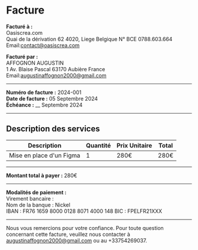 # Facture

**Facturé à :**  
Oasiscrea.com  
Quai de la dérivation 62
4020, Liege Belgique
N° BCE 0788.603.664 
Email:contact@oasiscrea.com  

**Facturé par :**  
AFFOGNON AUGUSTIN  
1 Av. Blaise Pascal
63170 Aubière
France
Email:augustinaffognon2000@gmail.com

---

**Numéro de facture :** 2024-001  
**Date de facture :** 05 Septembre 2024  
**Échéance :** __ Septembre 2024  

---

## Description des services

| Description                          | Quantité | Prix Unitaire | Total  |
|--------------------------------------|----------|---------------|--------|
| Mise en place d'un Figma              | 1        | 280€          | 280€   |

---

**Montant total à payer :** 280€  

---

**Modalités de paiement :**  
Virement bancaire :  
Nom de la banque : Nickel  
IBAN : FR76 1659 8000 0128 8071 4000 148
BIC : FPELFR21XXX

---

Nous vous remercions pour votre confiance. Pour toute question concernant cette facture, veuillez nous contacter à augustinaffognon2000@gmail.com ou au  +33754269037.
